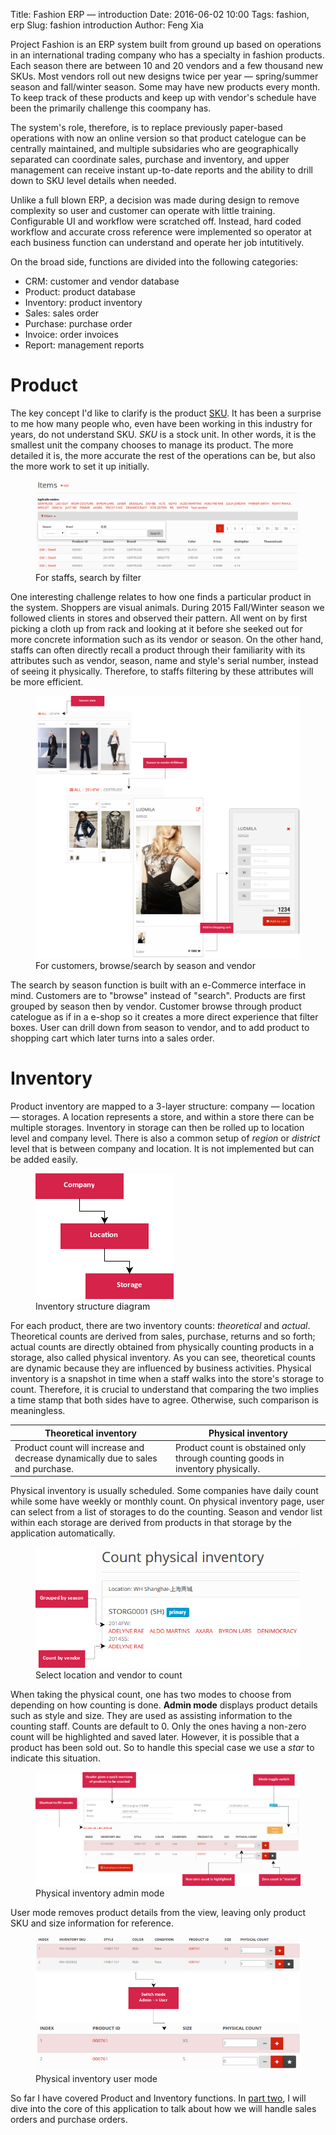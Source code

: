 Title: Fashion ERP &mdash; introduction
Date: 2016-06-02 10:00
Tags: fashion, erp
Slug: fashion introduction
Author: Feng Xia

Project Fashion is an ERP system built from ground up
based on operations in an international trading company
who has a specialty in fashion products. Each season there
are between 10 and 20 vendors and a few thousand new SKUs. Most
vendors roll out new designs twice per year &mdash; spring/summer
season and fall/winter season. Some may have new products
every month. To keep track of these products
and keep up with vendor's schedule have been the primarily challenge this coompany
has.

The system's role, therefore, is to replace previously paper-based
operations with now an online version so that product catelogue can be
centrally maintained, and multiple subsidaries
who are geographically separated can coordinate sales, purchase
and inventory, and upper management can receive
instant up-to-date reports and the ability to drill down to
SKU level details when needed.

Unlike a full blown ERP, a decision was made during
design to remove complexity so user and customer can operate with little training.
Configurable UI and workflow were scratched off. Instead,
hard coded workflow and accurate cross reference were implemented
so operator at each business function can understand
and operate her job intutitively.

On the broad side, functions are divided into the following categories:

* <span class="myhighlight">CRM</span>: customer and vendor database
* <span class="myhighlight">Product</span>: product database
* <span class="myhighlight">Inventory</span>: product inventory
* <span class="myhighlight">Sales</span>: sales order
* <span class="myhighlight">Purchase</span>: purchase order
* <span class="myhighlight">Invoice</span>: order invoices
* <span class="myhighlight">Report</span>: management reports

# Product

The key concept I'd like to clarify is the product [SKU][].
It has
been a surprise to me how many people who, even have been working in this industry
for years, do not understand SKU. _SKU_ is a stock unit. In other words,
it is the smallest unit the company chooses to manage its product.
The more detailed it is, the more accurate the rest of the
operations can be, but also the more work to set it up initially.

<figure class="row">
    <img class="center img-responsive" src="/images/fashion_1.png">
    <figcaption>For staffs, search by filter</figcaption>
</figure>

One interesting challenge relates to how one finds a particular product in
the system. Shoppers are visual animals. During 2015 Fall/Winter season
we followed clients in stores and observed their pattern.
All went on by first picking a cloth up from rack and looking at it
before she seeked out for more concrete information such as its
vendor or season. On the other hand, staffs can often directly recall
a product through their familiarity with its attributes such as vendor, season, name
and style's serial number,
instead of seeing it physically. Therefore, to staffs filtering
by these attributes will be more efficient.


<figure class="row">
    <img class="center img-responsive" src="/images/fashion_3.png">
    <figcaption>For customers, browse/search by season and vendor</figcaption>
</figure>

The search by season function is built with an e-Commerce interface in mind.
Customers are to "browse" instead of "search". Products are first grouped
by season then by vendor. Customer browse through
product catelogue as if in a e-shop so it
creates a more direct experience that filter boxes.
User can drill down from season to vendor, and to add product to shopping
cart which later turns into a sales order.

[sku]: https://en.wikipedia.org/wiki/Stock_keeping_unit


# Inventory

Product inventory are mapped to a 3-layer structure: company &mdash; location &mdash; storages.
A location represents a store, and within a store there can be multiple storages. Inventory
in storage can then be rolled up to location level and company level. There is also
a common setup of _region_ or _district_ level that is between company and location. It is
not implemented but can be added easily.

<figure class="row">
    <img class="center img-responsive" src="/images/fashion_2.png">
    <figcaption>Inventory structure diagram</figcaption>
</figure>

For each product, there are two inventory counts: _theoretical_ and _actual_. Theoretical
counts are derived from sales, purchase, returns and so forth; actual counts are
directly obtained from physically counting products in a storage, also called physical inventory.
As you can see, theoretical counts are dynamic because they are influenced by
business activities. Physical inventory is a snapshot in time when a staff
walks into the store's storage to count. Therefore, it is crucial to understand that
comparing the two implies a time stamp that both sides have to agree. Otherwise, such comparison
is meaningless.

<table class="table bordered striped">
  <thead>
    <th>Theoretical inventory</th>
    <th>Physical inventory</th>
  </thead>
  <tbody>
    <tr><td>
      Product count will increase and decrease dynamically due to
      sales and purchase.
    </td><td>
      Product count is obstained only through counting goods in
      inventory physically.
    </td></tr>
  </tbody>
</table>

Physical inventory is usually scheduled. Some companies have daily count
while some have weekly or monthly count. On physical inventory page, user
can select from a list of storages to do the counting. Season and vendor
list within each storage are derived from products in that
storage by the application automatically.

<figure class="row">
    <img class="center img-responsive" src="/images/fashion_4.png">
    <figcaption>Select location and vendor to count</figcaption>
</figure>

When taking the physical count, one has two modes to choose from depending on
how counting is done. **Admin mode** displays product details such as style and size.
They are used as assisting information to the counting staff. Counts are default to 0.
Only the ones having a non-zero count will be highlighted and saved later.
However, it is possible that a product has been sold out. So to handle this special
case we use a _star_ to indicate this situation.

<figure class="row">
    <img class="center img-responsive" src="/images/fashion_5.png">
    <figcaption>Physical inventory admin mode</figcaption>
</figure>

User mode removes product details from the view, leaving only product SKU and
size information for reference.

<figure class="row">
    <img class="center img-responsive" src="/images/fashion_6.png">
    <figcaption>Physical inventory user mode</figcaption>
</figure>

So far I have covered Product and Inventory functions.
In [part two]({filename}/workspace/fashion/order.md), I will
dive into the core of this application to talk about
how we will handle sales orders and purchase orders.

